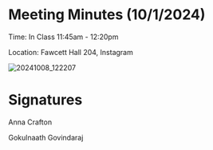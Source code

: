 # Meeting Minutes (10/1/2024)

Time: In Class 11:45am - 12:20pm

Location: Fawcett Hall 204, Instagram


![20241008_122207](https://github.com/user-attachments/assets/69e63341-e7f1-4d6c-9b90-b7f9358a8470)

# Signatures
Anna Crafton

Gokulnaath Govindaraj

